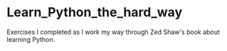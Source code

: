 # Learn_Python_the_hard_way
Exercises I completed as I work my way through Zed Shaw's book about learning Python.
